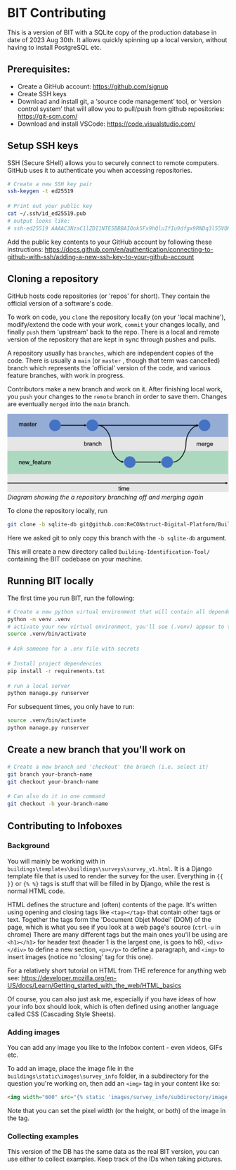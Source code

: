 # BIT Contributing

This is a version of BIT with a SQLite copy of the production database in date of 2023 Aug 30th.
It allows quickly spinning up a local version, without having to install PostgreSQL etc.
## Prerequisites:
- Create a GitHub account: https://github.com/signup
- Create SSH keys
- Download and install git, a ‘source code management’ tool, or ‘version control system’ that will allow you to pull/push from github repositories: https://git-scm.com/
- Download and install VSCode: https://code.visualstudio.com/

## Setup SSH keys
SSH (Secure SHell) allows you to securely connect to remote computers. GitHub uses it to authenticate you when accessing repositories.
```bash
# Create a new SSH key pair 
ssh-keygen -t ed25519

# Print out your public key
cat ~/.ssh/id_ed25519.pub
# output looks like:
# ssh-ed25519 AAAAC3NzaC1lZDI1NTE5BBBAIOok5Fx9hQluIfIu9dfgx9RNDq3l55VQHiSASvltNIU user@host
```
Add the public key contents to your GitHub account by following these instructions:
https://docs.github.com/en/authentication/connecting-to-github-with-ssh/adding-a-new-ssh-key-to-your-github-account

## Cloning a repository
GitHub hosts code repositories (or 'repos' for short). They contain the official version of a software's code. 

<!-- Public repositories is what open-source software is all about and allow you to read and modify the code freely. Of course, that doesn't mean you can modify the official version, but you can 'fork' your own independent version, on which you have full control, and submit 'pull requests' (which should be called merge requests) that, if approved by maintainers, will be merged in the repository. -->

To work on code, you `clone` the repository locally (on your 'local machine'), modify/extend the code with your work, `commit` your changes locally, and finally `push` them 'upstream' back to the repo. There is a local and remote version of the repository that are kept in sync through pushes and pulls.

A repository usually has `branches`, which are independent copies of the code. There is usually a `main` (or `master` , though that term was cancelled) branch which represents the 'official' version of the code, and various feature branches, with work in progress.

Contributors make a new branch and work on it. After finishing local work, you `push` your changes to the `remote` branch in order to save them. Changes are eventually `merged` into the `main` branch.

![Image](assets/git_branch_merge.png)
*Diagram showing the a repository branching off and merging again*

To clone the repository locally, run

```bash
git clone -b sqlite-db git@github.com:ReCONstruct-Digital-Platform/Building-Identification-Tool.git 
```

Here we asked git to only copy this branch with the `-b sqlite-db` argument.

This will create a new directory called `Building-Identification-Tool/` containing the BIT codebase on your machine.


## Running BIT locally
The first time you run BIT, run the following:
```bash
# Create a new python virtual environment that will contain all dependencies
python -m venv .venv
# activate your new virtual environment, you'll see (.venv) appear to the left of your terminal prompt
source .venv/bin/activate

# Ask someone for a .env file with secrets

# Install project dependencies
pip install -r requirements.txt

# run a local server
python manage.py runserver
```
For subsequent times, you only have to run:
```bash
source .venv/bin/activate
python manage.py runserver
```

## Create a new branch that you'll work on

```bash
# Create a new branch and 'checkout' the branch (i.e. select it)
git branch your-branch-name
git checkout your-branch-name

# Can also do it in one command
git checkout -b your-branch-name
```

## Contributing to Infoboxes

### Background 
You will mainly be working with in `buildings\templates\buildings\surveys\survey_v1.html`. It is a Django template file that is used to render the survey for the user. Everything in `{{ }}` or `{% %}` tags is stuff that will be filled in by Django, while the rest is normal HTML code.

HTML defines the structure and (often) contents of the page. It's written using opening and closing tags like `<tag></tag>` that contain other tags or text. Together the tags form the 'Document Objet Model' (DOM) of the page, which is what you see if you look at a web page's source (`ctrl-u` in chrome) There are many different tags but the main ones you'll be using are `<h1></h1>` for header text (header 1 is the largest one, is goes to h6), `<div></div>` to define a new section, `<p></p>` to define a paragraph, and `<img>` to insert images (notice no 'closing' tag for this one).

For a relatively short tutorial on HTML from THE reference for anything web see: https://developer.mozilla.org/en-US/docs/Learn/Getting_started_with_the_web/HTML_basics

Of course, you can also just ask me, especially if you have ideas of how your info box should look, which is often defined using another language called CSS (Cascading Style Sheets).


### Adding images

You can add any image you like to the Infobox content - even videos, GIFs etc.

To add an image, place the image file in the `buildings\static\images\survey_info` folder, in a subdirectory for the question you're working on, then add an `<img>` tag in your content like so:

```html
<img width="600" src="{% static 'images/survey_info/subdirectory/image_name.format' %}" alt="Description of image">
```

Note that you can set the pixel width (or the height, or both) of the image in the tag.

### Collecting examples

This version of the DB has the same data as the real BIT version, you can use either to collect examples.
Keep track of the IDs when taking pictures.



